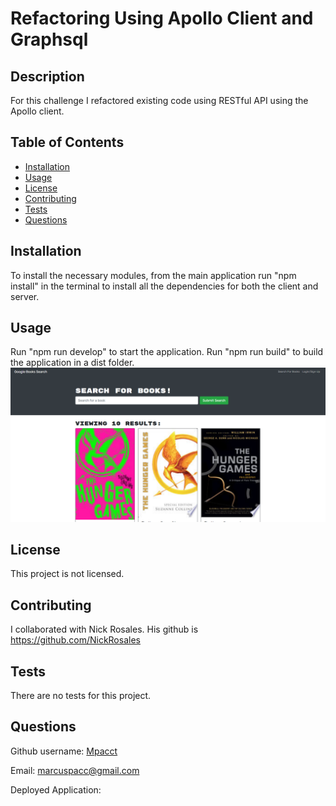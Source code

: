 # Refactoring Using Apollo Client and Graphsql 
  
## Description

For this challenge I refactored existing code using RESTful API using the Apollo client.

## Table of Contents

- [Installation](#installation)
- [Usage](#usage)
- [License](#license)
- [Contributing](#contributing)
- [Tests](#tests)
- [Questions](#questions)

## Installation

To install the necessary modules, from the main application run "npm install" in the terminal to install all the dependencies for both the client and server.

## Usage

Run "npm run develop" to start the application.  Run "npm run build" to build the application in a dist folder.
![Screenshot of Book Search](Assets/Screenshot.png)

## License

This project is not licensed.

## Contributing

I collaborated with Nick Rosales.  His github is https://github.com/NickRosales

## Tests

There are no tests for this project.

## Questions

Github username: [Mpacct](https://www.github.com/Mpacct)

Email: marcuspacc@gmail.com

Deployed Application: 